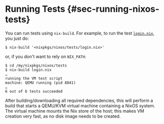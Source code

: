 # Running Tests {#sec-running-nixos-tests}

You can run tests using `nix-build`. For example, to run the test
[`login.nix`](https://github.com/NixOS/nixpkgs/blob/master/nixos/tests/login.nix),
you just do:

```ShellSession
$ nix-build '<nixpkgs/nixos/tests/login.nix>'
```

or, if you don't want to rely on `NIX_PATH`:

```ShellSession
$ cd /my/nixpkgs/nixos/tests
$ nix-build login.nix
…
running the VM test script
machine: QEMU running (pid 8841)
…
6 out of 6 tests succeeded
```

After building/downloading all required dependencies, this will perform
a build that starts a QEMU/KVM virtual machine containing a NixOS
system. The virtual machine mounts the Nix store of the host; this makes
VM creation very fast, as no disk image needs to be created.
